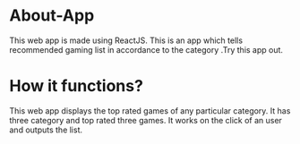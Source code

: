 # About-App
This web app is made using ReactJS. This is an app which tells recommended gaming list in accordance to the category .Try this app out.
# How it functions?
This web app displays the top rated games of any particular category. It has three category and top rated three games. It works on the click of an user and outputs the list. 
